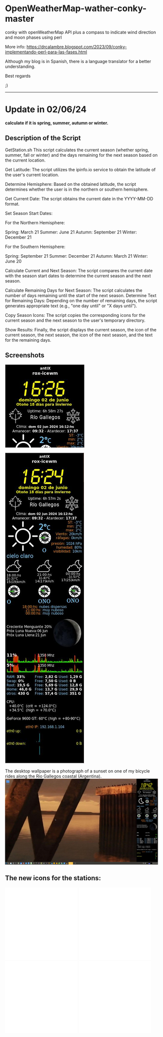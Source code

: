# OpenWeatherMap-wather-conky-master

conky with openWeatherMap API plus a compass to indicate wind direction and moon phases using perl

More info: https://drcalambre.blogspot.com/2023/09/conky-implementando-perl-para-las-fases.html

Although my blog is in Spanish, there is a language translator for a better understanding. 

Best regards 

;)

* * *
# **Update in 02/06/24**
**calculate if it is spring, summer, autumn or winter.**

## Description of the Script
GetStation.sh
This script calculates the current season (whether spring, summer, fall or winter) and the days remaining 
for the next season based on the current location.

Get Latitude: The script utilizes the ipinfo.io service to obtain the latitude of the user's current location.

Determine Hemisphere: 
Based on the obtained latitude, the script determines whether the user is in the northern or southern hemisphere.

Get Current Date: The script obtains the current date in the YYYY-MM-DD format.

Set Season Start Dates:

For the Northern Hemisphere:

Spring: March 21
Summer: June 21
Autumn: September 21
Winter: December 21

For the Southern Hemisphere:

Spring: September 21
Summer: December 21
Autumn: March 21
Winter: June 20

Calculate Current and Next Season: 
The script compares the current date with the season start dates to determine the current season and the next season.

Calculate Remaining Days for Next Season: 
The script calculates the number of days remaining until the start of the next season.
Determine Text for Remaining Days: Depending on the number of remaining days, the script generates 
appropriate text (e.g., "one day until" or "X days until").

Copy Season Icons: 
The script copies the corresponding icons for the current season and the next season to the user's temporary directory.

Show Results: Finally, the script displays the current season, the icon of the current season, the next season, the icon 
of the next season, and the text for the remaining days.


## Screenshots
![conky from my antiX desktop](screenshot/screenshot_conk_current_and_next_station.jpg)

![conky from my antiX desktop](screenshot/screenshot_conky.jpg)

The desktop wallpaper is a photograph of a sunset on one of my bicycle rides along the Rio Gallegos coastal (Argentina).
![conky from my antiX desktop](screenshot/screenshot_antix_rox-icewm_desktop.jpg
)


## The new icons for the stations:
![conky from my antiX desktop](icons/spring.png)
![conky from my antiX desktop](icons/summer.png)
![conky from my antiX desktop](icons/autumn.png)
![conky from my antiX desktop](icons/winter.png)
